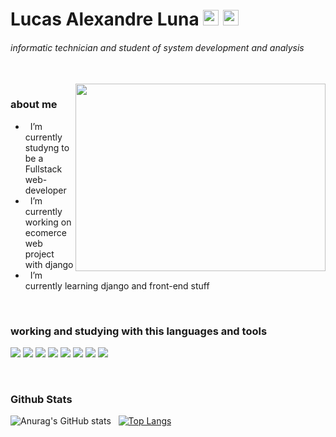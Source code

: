 # Lucas Alexandre Luna <a href="https://www.linkedin.com/in/lucasalexandreluna/"><img src="https://cdn.jsdelivr.net/gh/devicons/devicon/icons/linkedin/linkedin-original.svg" height="25px" width="25px" /></a>  <a href="https://cdnlogo.com/logo/instagram_475.html"><img src="https://cdn.cdnlogo.com/logos/i/92/instagram.svg" height="25px" width="25px"></a>

###### informatic technician and student of system development and analysis

</br>

<div margin-right="60px">
<img src="https://cdn.dribbble.com/users/330915/screenshots/3587000/media/343cb53c87e313181d99248d3071bc77.gif" align="right" height="300" width="400"></img>
</div>


### about me
- &nbsp; I’m currently studyng to be a Fullstack web-developer
- &nbsp; I’m currently working on ecomerce web project with django
- &nbsp; I’m currently learning django and front-end stuff


</br>

### working and studying with this languages and tools

<img src="https://img.icons8.com/external-tal-revivo-tritone-tal-revivo/50/000000/external-django-a-high-level-python-web-framework-that-encourages-rapid-development-logo-tritone-tal-revivo.png"/> <img src="https://img.icons8.com/color/48/000000/html-5--v1.png"/> <img src="https://img.icons8.com/color/48/000000/css3.png"/> <img src="https://img.icons8.com/color/48/000000/c-sharp-logo.png"/> <img src="https://img.icons8.com/color/48/000000/git.png"/> <img src="https://img.icons8.com/color/48/000000/typescript.png"/> <img src="https://img.icons8.com/color/48/000000/javascript--v1.png"/> <img src="https://img.icons8.com/fluency/48/000000/flutter.png"/>

</br>

### Github Stats
![Anurag's GitHub stats](https://github-readme-stats.vercel.app/api?username=LucasAl11&hide=contribs,prs)&nbsp;&nbsp;
[![Top Langs](https://github-readme-stats.vercel.app/api/top-langs/?username=LucasAl11&layout=compact&card_width=360px)](https://github.com/anuraghazra/github-readme-statst)


